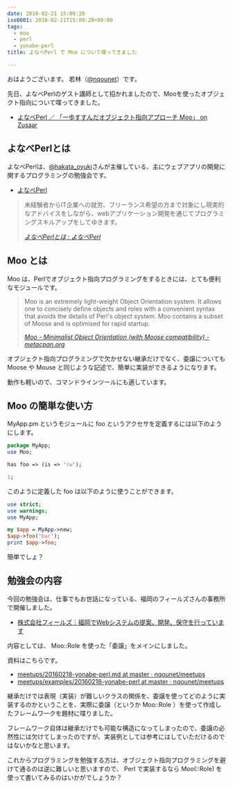 ```yaml
---
date: 2016-02-21 15:09:20
iso8601: 2016-02-21T15:09:20+09:00
tags:
  - moo
  - perl
  - yonabe-perl
title: よなべPerl で Moo について喋ってきました

---
```


おはようございます。
若林（[@nqounet](https://twitter.com/nqounet)）です。

<p>先日、よなべPerlのゲスト講師として招かれましたので、Mooを使ったオブジェクト指向について喋ってきました。</p>

<ul>
<li><a href="http://www.zusaar.com/event/14317009">よなべPerl ／ 「一歩すすんだオブジェクト指向アプローチ Moo」 on Zusaar</a></li>
</ul>



<h2>よなべPerlとは</h2>

<p>よなべPerlは、<a href="https://twitter.com/hakata_oyuki">@hakata_oyuki</a>さんが主催している、主にウェブアプリの開発に関するプログラミングの勉強会です。</p>

<ul>
<li><a href="http://yonabeperl.blog.jp/">よなべPerl</a></li>
</ul>

<blockquote cite="http://yonabeperl.blog.jp/archives/30041149.html" title="よなべPerlとは : よなべPerl"><p>未経験者からIT企業への就労、フリーランス希望の方まで対象にし現実的なアドバイスをしながら、webアプリケーション開発を通じてプログラミングスキルアップをしてゆきます。</p><cite><a href="http://yonabeperl.blog.jp/archives/30041149.html">よなべPerlとは : よなべPerl</a></cite></blockquote>

<h2>Moo とは</h2>

<p>Moo は、Perlでオブジェクト指向プログラミングをするときには、とても便利なモジュールです。</p>

<blockquote cite="https://metacpan.org/pod/Moo" title="Moo - Minimalist Object Orientation (with Moose compatibility) - metacpan.org"><p>Moo is an extremely light-weight Object Orientation system. It allows one to concisely define objects and roles with a convenient syntax that avoids the details of Perl&apos;s object system. Moo contains a subset of Moose and is optimised for rapid startup.</p><cite><a href="https://metacpan.org/pod/Moo">Moo - Minimalist Object Orientation (with Moose compatibility) - metacpan.org</a></cite></blockquote>

<p>オブジェクト指向プログラミングで欠かせない継承だけでなく、委譲についても Moose や Mouse と同じような記述で、簡単に実装ができるようになります。</p>

<p>動作も軽いので、コマンドラインツールにも適しています。</p>

<h2>Moo の簡単な使い方</h2>

<p>MyApp.pm というモジュールに foo というアクセサを定義するには以下のようにします。</p>

```perl MyApp.pm
package MyApp;
use Moo;

has foo => (is => 'rw');

1;
```


<p>このように定義した foo は以下のように使うことができます。</p>

```perl my_app.pl
use strict;
use warnings;
use MyApp;

my $app = MyApp->new;
$app->foo('bar');
print $app->foo;
```

<p>簡単でしょ？</p>

<h2>勉強会の内容</h2>

<p>今回の勉強会は、仕事でもお世話になっている、福岡のフィールズさんの事務所で開催しました。</p>

<ul>
<li><a href="https://fiilse.com/">株式会社フィールズ｜福岡でWebシステムの提案、開発、保守を行っています</a></li>
</ul>

<p>内容としては、 Moo::Role を使った「委譲」をメインにしました。</p>

<p>資料はこちらです。</p>

<ul>
<li><a href="https://github.com/nqounet/meetups/blob/master/talks/20160218-yonabe-perl.md">meetups/20160218-yonabe-perl.md at master · nqounet/meetups</a></li>
<li><a href="https://github.com/nqounet/meetups/tree/master/examples/20160218-yonabe-perl">meetups/examples/20160218-yonabe-perl at master · nqounet/meetups</a></li>
</ul>

<p>継承だけでは表現（実装）が難しいクラスの関係を、委譲を使ってどのように実装するのかということを、実際に委譲（というか Moo::Role ）を使って作成したフレームワークを題材に喋りました。</p>

<p>フレームワーク自体は継承だけでも可能な構造になってしまったので、委譲の必然性には欠けてしまったのですが、実装例としては参考にはしていただけるのではないかなと思います。</p>

<p>これからプログラミングを勉強する方は、オブジェクト指向プログラミングを避けて通るのは逆に難しいと思いますので、 Perl で実装するなら Moo(::Role) を使って書いてみるのはいかがでしょうか？</p>
    	
